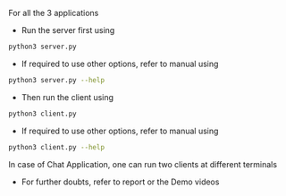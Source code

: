 For all the 3 applications

- Run the server first using
```bash
python3 server.py
```

- If required to use other options, refer to manual using 
```bash
python3 server.py --help
```

- Then run the client using
```bash
python3 client.py
```

- If required to use other options, refer to manual using 
```bash
python3 client.py --help
```

In case of Chat Application, one can run two clients at different terminals

- For further doubts, refer to report or the Demo videos
